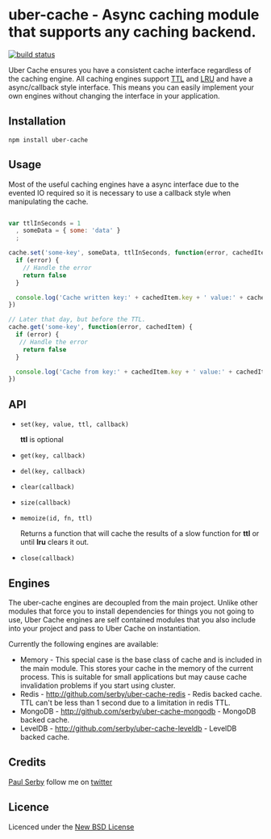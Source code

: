 # uber-cache - Async caching module that supports any caching backend.

[![build status](https://secure.travis-ci.org/serby/uber-cache.png)](http://travis-ci.org/serby/uber-cache)

Uber Cache ensures you have a consistent cache interface regardless of the
caching engine. All caching engines support
[TTL](http://en.wikipedia.org/wiki/Time_to_live) and
[LRU](http://en.wikipedia.org/wiki/Cache_algorithms) and have a async/callback
style interface. This means you can easily implement your own engines without
changing the interface in your application.

## Installation

    npm install uber-cache

## Usage

Most of the useful caching engines have a async interface due to the evented IO
required so it is necessary to use a callback style when manipulating the cache.

```js

var ttlInSeconds = 1
  , someData = { some: 'data' }
  ;

cache.set('some-key', someData, ttlInSeconds, function(error, cachedItem) {
  if (error) {
    // Handle the error
    return false
  }

  console.log('Cache written key:' + cachedItem.key + ' value:' + cachedItem.value)
})

// Later that day, but before the TTL.
cache.get('some-key', function(error, cachedItem) {
  if (error) {
   // Handle the error
    return false
  }

  console.log('Cache from key:' + cachedItem.key + ' value:' + cachedItem.value)
})

```

## API

* `set(key, value, ttl, callback)`

    **ttl** is optional

* `get(key, callback)`
* `del(key, callback)`
* `clear(callback)`
* `size(callback)`
* `memoize(id, fn, ttl)`

    Returns a function that will cache the results of a slow function for **ttl**
    or until **lru** clears it out.

* `close(callback)`

## Engines

The uber-cache engines are decoupled from the main project. Unlike other modules
that force you to install dependencies for things you not going to use, Uber
Cache engines are self contained modules that you also include into your project
and pass to Uber Cache on instantiation.

Currently the following engines are available:

* Memory - This special case is the base class of cache and is included in the main module. This stores your cache in the memory of the current process. This is suitable for small applications but may cause cache invalidation problems if you start using cluster.
* Redis - http://github.com/serby/uber-cache-redis - Redis backed cache. TTL can't be less than 1 second due to a limitation in redis TTL.
* MongoDB - http://github.com/serby/uber-cache-mongodb - MongoDB backed cache.
* LevelDB - http://github.com/serby/uber-cache-leveldb - LevelDB backed cache.

## Credits
[Paul Serby](https://github.com/serby/) follow me on [twitter](http://twitter.com/serby)

## Licence
Licenced under the [New BSD License](http://opensource.org/licenses/bsd-license.php)
